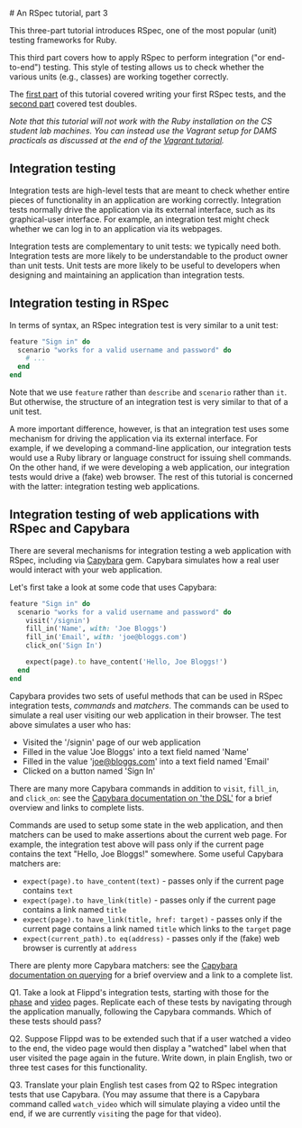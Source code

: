 # An RSpec tutorial, part 3

This three-part tutorial introduces RSpec, one of the most popular (unit) testing frameworks for Ruby.

This third part covers how to apply RSpec to perform integration ("or end-to-end") testing. This style of testing allows us to check whether the various units (e.g., classes) are working together correctly.

The [first part](1_basics.md) of this tutorial covered writing your first RSpec tests, and the [second part](2_doubles.md) covered test doubles.

*Note that this tutorial will not work with the Ruby installation on the CS student lab machines. You can instead use the Vagrant setup for DAMS practicals as discussed at the end of the [Vagrant tutorial](../tools/vagrant.md).*


## Integration testing

Integration tests are high-level tests that are meant to check whether entire pieces of functionality in an application are working correctly. Integration tests normally drive the application via its external interface, such as its graphical-user interface. For example, an integration test might check whether we can log in to an application via its webpages.

Integration tests are complementary to unit tests: we typically need both. Integration tests are more likely to be understandable to the product owner than unit tests. Unit tests are more likely to be useful to developers when designing and maintaining an application than integration tests.


## Integration testing in RSpec

In terms of syntax, an RSpec integration test is very similar to a unit test:

```ruby
feature "Sign in" do
  scenario "works for a valid username and password" do
    # ...
  end
end
```

Note that we use `feature` rather than `describe` and `scenario` rather than `it`. But otherwise, the structure of an integration test is very similar to that of a unit test.

A more important difference, however, is that an integration test uses some mechanism for driving the application via its external interface. For example, if we developing a command-line application, our integration tests would use a Ruby library or language construct for issuing shell commands. On the other hand, if we were developing a web application, our integration tests would drive a (fake) web browser. The rest of this tutorial is concerned with the latter: integration testing web applications.


## Integration testing of web applications with RSpec and Capybara

There are several mechanisms for integration testing a web application with RSpec, including via [Capybara](https://github.com/jnicklas/capybara) gem. Capybara simulates how a real user would interact with your web application.

Let's first take a look at some code that uses Capybara:

```ruby
feature "Sign in" do
  scenario "works for a valid username and password" do
    visit('/signin')
    fill_in('Name', with: 'Joe Bloggs')
    fill_in('Email', with: 'joe@bloggs.com')
    click_on('Sign In')

    expect(page).to have_content('Hello, Joe Bloggs!')
  end
end
```

Capybara provides two sets of useful methods that can be used in RSpec integration tests, *commands* and *matchers*. The commands can be used to simulate a real user visiting our web application in their browser. The test above simulates a user who has:

* Visited the '/signin' page of our web application
* Filled in the value 'Joe Bloggs' into a text field named 'Name'
* Filled in the value 'joe@bloggs.com' into a text field named 'Email'
* Clicked on a button named 'Sign In'

There are many more Capybara commands in addition to `visit`, `fill_in`, and `click_on`: see the [Capybara documentation on 'the DSL'](https://github.com/jnicklas/capybara#the-dsl) for a brief overview and links to complete lists.

Commands are used to setup some state in the web application, and then matchers can be used to make assertions about the current web page. For example, the integration test above will pass only if the current page contains the text "Hello, Joe Bloggs!" somewhere. Some useful Capybara matchers are:

* `expect(page).to have_content(text)` - passes only if the current page contains `text`
* `expect(page).to have_link(title)` - passes only if the current page contains a link named `title`
* `expect(page).to have_link(title, href: target)` - passes only if the current page contains a link named `title` which links to the `target` page
* `expect(current_path).to eq(address)` - passes only if the (fake) web browser is currently at `address`

There are plenty more Capybara matchers: see the [Capybara documentation on querying](https://github.com/jnicklas/capybara#querying) for a brief overview and a link to a complete list.


Q1. Take a look at Flippd's integration tests, starting with those for the [phase](https://github.com/flippd/flippd/blob/master/spec/features/phase_spec.rb) and [video](https://github.com/flippd/flippd/blob/master/spec/features/video_spec.rb) pages. Replicate each of these tests by navigating through the application manually, following the Capybara commands. Which of these tests should pass?

Q2. Suppose Flippd was to be extended such that if a user watched a video to the end, the video page would then display a "watched" label when that user visited the page again in the future. Write down, in plain English, two or three test cases for this functionality.

Q3. Translate your plain English test cases from Q2 to RSpec integration tests that use Capybara. (You may assume that there is a Capybara command called `watch_video` which will simulate playing a video until the end, if we are currently `visit`ing the page for that video).

